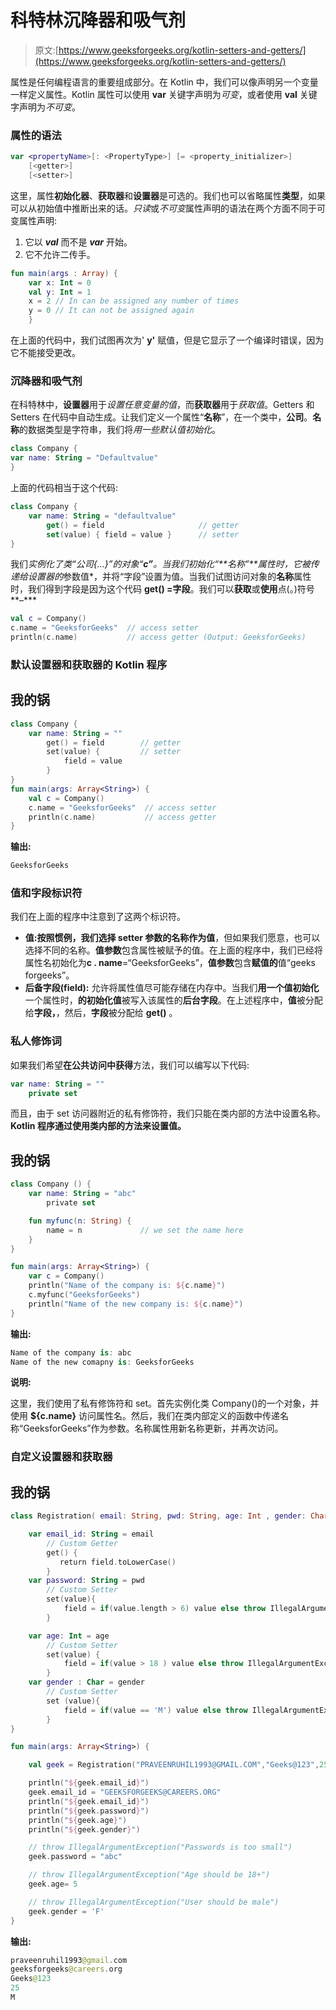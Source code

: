 # 科特林沉降器和吸气剂

> 原文:[https://www.geeksforgeeks.org/kotlin-setters-and-getters/](https://www.geeksforgeeks.org/kotlin-setters-and-getters/)

属性是任何编程语言的重要组成部分。在 Kotlin 中，我们可以像声明另一个变量一样定义属性。Kotlin 属性可以使用 **var** 关键字声明为*可变*，或者使用 **val** 关键字声明为*不可变*。

### **属性的语法**

```kt
var <propertyName>[: <PropertyType>] [= <property_initializer>]
    [<getter>]
    [<setter>]
```

这里，属性**初始化器**、**获取器**和**设置器**是可选的。我们也可以省略属性**类型**，如果可以从初始值中推断出来的话。*只读*或*不可变*属性声明的语法在两个方面不同于可变属性声明:

1.  它以 ***val*** 而不是 ***var*** 开始。
2.  它不允许二传手。

```kt
fun main(args : Array) {
    var x: Int = 0
    val y: Int = 1
    x = 2 // In can be assigned any number of times
    y = 0 // It can not be assigned again
    }
```

在上面的代码中，我们试图再次为' **y'** 赋值，但是它显示了一个编译时错误，因为它不能接受更改。

### 沉降器和吸气剂

在科特林中，**设置器**用于*设置任意变量的值*，而**获取器**用于*获取值*。Getters 和 Setters 在代码中自动生成。让我们定义一个属性“**名称**”，在一个类中，**公司**。**名称**的数据类型是字符串，我们将*用一些默认值初始化*。

```kt
class Company {
var name: String = "Defaultvalue"
}
```

上面的代码相当于这个代码:

```kt
class Company {
    var name: String = "defaultvalue"
        get() = field                     // getter
        set(value) { field = value }      // setter
}
```

我们*实例化了类“公司{…}”的对象“**c”**。当我们初始化“**名称”**属性时，它被传递给设置器的*参数值*，并将“字段”设置为值。当我们试图访问对象的**名称**属性时，我们得到字段是因为这个代码 **get() =字段**。我们可以**获取**或**使用**点(。)符号**–***

```kt
val c = Company()
c.name = "GeeksforGeeks"  // access setter
println(c.name)           // access getter (Output: GeeksforGeeks)
```

### **默认设置器和获取器的 Kotlin 程序**

## 我的锅

```kt
class Company {
    var name: String = ""
        get() = field        // getter
        set(value) {         // setter
            field = value
        }
}
fun main(args: Array<String>) {
    val c = Company()
    c.name = "GeeksforGeeks"  // access setter
    println(c.name)           // access getter
}
```

**输出:**

```kt
GeeksforGeeks
```

### 值和字段标识符

我们在上面的程序中注意到了这两个标识符。

*   **值:**按照惯例，我们选择 setter 参数的名称作为**值**，但如果我们愿意，也可以选择不同的名称。**值参数**包含属性被赋予的值。在上面的程序中，我们已经将属性名初始化为**c . name**=“GeeksforGeeks”，**值参数**包含**赋值的**值“geeks forgeeks”。
*   **后备字段(field):** 允许将属性值尽可能存储在内存中。当我们**用一个值初始化**一个属性时，**的初始化值**被写入该属性的**后台字段**。在上述程序中，**值**被分配给**字段，**，然后，**字段**被分配给 **get()** 。

### 私人修饰词

如果我们希望**在公共访问中获得**方法，我们可以编写以下代码:

```kt
var name: String = ""
    private set
```

而且，由于 set 访问器附近的私有修饰符，我们只能在类内部的方法中设置名称。 **Kotlin 程序通过使用类内部的方法来设置值。**

## 我的锅

```kt
class Company () {
    var name: String = "abc"
        private set

    fun myfunc(n: String) {
        name = n             // we set the name here
    }
}

fun main(args: Array<String>) {
    var c = Company()
    println("Name of the company is: ${c.name}")
    c.myfunc("GeeksforGeeks")
    println("Name of the new company is: ${c.name}")
}
```

**输出:**

```kt
Name of the company is: abc
Name of the new comapny is: GeeksforGeeks
```

**说明:**

这里，我们使用了私有修饰符和 set。首先实例化类 Company()的一个对象，并使用 **${c.name}** 访问属性名。然后，我们在类内部定义的函数中传递名称“GeeksforGeeks”作为参数。名称属性用新名称更新，并再次访问。

### 自定义设置器和获取器

## 我的锅

```kt
class Registration( email: String, pwd: String, age: Int , gender: Char) {

    var email_id: String = email
        // Custom Getter
        get() {
           return field.toLowerCase()
        }
    var password: String = pwd
        // Custom Setter
        set(value){
            field = if(value.length > 6) value else throw IllegalArgumentException("Passwords is too small")
        }

    var age: Int = age
        // Custom Setter
        set(value) {
            field = if(value > 18 ) value else throw IllegalArgumentException("Age must be 18+")
        }
    var gender : Char = gender
        // Custom Setter
        set (value){
            field = if(value == 'M') value else throw IllegalArgumentException("User should be male")
        }
}

fun main(args: Array<String>) {

    val geek = Registration("PRAVEENRUHIL1993@GMAIL.COM","Geeks@123",25,'M')

    println("${geek.email_id}")
    geek.email_id = "GEEKSFORGEEKS@CAREERS.ORG"
    println("${geek.email_id}")
    println("${geek.password}")
    println("${geek.age}")
    println("${geek.gender}")

    // throw IllegalArgumentException("Passwords is too small")
    geek.password = "abc"   

    // throw IllegalArgumentException("Age should be 18+")
    geek.age= 5  

    // throw IllegalArgumentException("User should be male")
    geek.gender = 'F'        
}
```

**输出:**

```kt
praveenruhil1993@gmail.com
geeksforgeeks@careers.org
Geeks@123
25
M
```